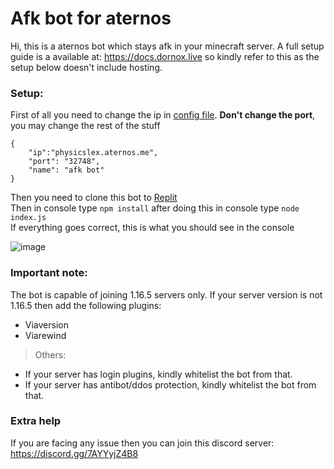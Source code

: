 # Afk bot for aternos
Hi, this is a aternos bot which stays afk in your minecraft server.
A full setup guide is a available at: https://docs.dornox.live so kindly refer to this as the setup below doesn't include hosting.
### **Setup:**  
First of all you need to change the ip in [config file](https://github.com/krushna06/afk-bot-for-aternos/blob/main/config.json).
**Don't change the port**, you may change the rest of the stuff
```
{
	"ip":"physicslex.aternos.me",
	"port": "32748",
	"name": "afk bot"
}

```
Then you need to clone this bot to [Replit](https://replit.com/~) <br>
Then in console type ```npm install``` after doing this in console type ```node index.js``` <br>
If everything goes correct, this is what you should see in the console


![image](https://user-images.githubusercontent.com/69315835/128631156-f5e257dd-4748-477c-87f1-d627c853590f.png)

### **Important note:**
The bot is capable of joining 1.16.5 servers only.
If your server version is not 1.16.5 then add the following plugins:
- Viaversion
- Viarewind
> Others:
- If your server has login plugins, kindly whitelist the bot from that.
- If your server has antibot/ddos protection, kindly whitelist the bot from that.

### **Extra help**
If you are facing any issue then you can join this discord server: https://discord.gg/7AYYyjZ4B8
